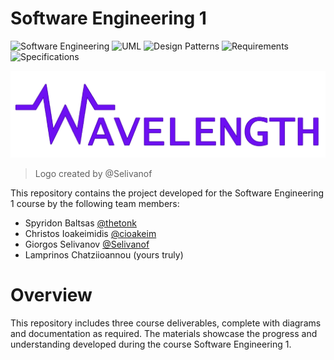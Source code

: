 # Software Engineering 1 
![Software Engineering](https://img.shields.io/badge/Software%20Engineering-1E90FF?style=flat&logo=code&logoColor=white)
![UML](https://img.shields.io/badge/UML-4682B4?style=flat&logo=diagram&logoColor=white)
![Design Patterns](https://img.shields.io/badge/Design%20Patterns-00CED1?style=flat&logo=pattern&logoColor=white)
![Requirements](https://img.shields.io/badge/Requirements-5F9EA0?style=flat&logo=requirements&logoColor=white)
![Specifications](https://img.shields.io/badge/Specifications-6495ED?style=flat&logo=document&logoColor=white)


![Wavelength](wavelength-logo.png)
> Logo created by @Selivanof

This repository contains the project developed for the Software Engineering 1 course by the following team members:

- Spyridon Baltsas [@thetonk](https://github.com/thetonk)
- Christos Ioakeimidis [@cioakeim](https://github.com/cioakeim)
- Giorgos Selivanov [@Selivanof](https://github.com/Selivanof)
- Lamprinos Chatziioannou (yours truly)

# Overview
This repository includes three course deliverables, complete with diagrams and
documentation as required. The materials showcase the progress and understanding
developed during the course Software Engineering 1.
